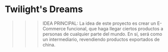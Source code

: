 # Twilight's Dreams

>>> IDEA PRINCIPAL:
La idea de este proyecto es crear un E-Commerce funcional, que haga llegar ciertos productos a personas de cualquier parte del mundo.
En sí, será como un intermediario, revendiendo productos exportados de china.

